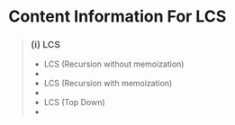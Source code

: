 # Content Information For LCS

> ### (i) LCS
>
> - LCS (Recursion without memoization)
> -
> - LCS (Recursion with memoization)
> -
> - LCS (Top Down)
> -
